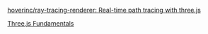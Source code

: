
[hoverinc/ray-tracing-renderer: Real-time path tracing with three.js](https://github.com/hoverinc/ray-tracing-renderer)



[Three.js Fundamentals](https://threejsfundamentals.org/)
